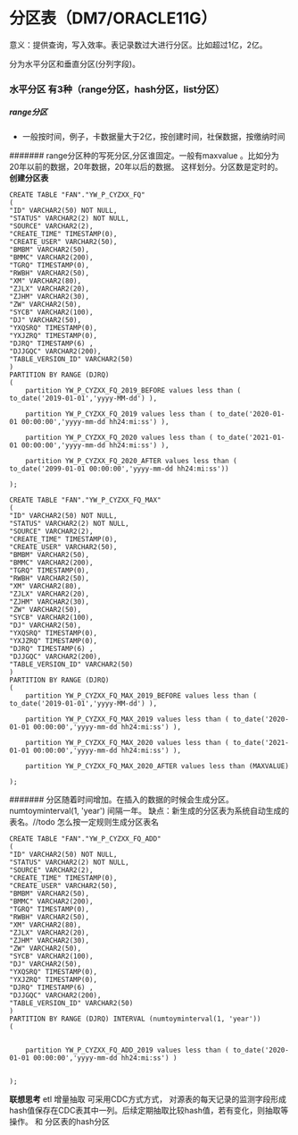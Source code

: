 # 分区表（DM7/ORACLE11G）

意义：提供查询，写入效率。表记录数过大进行分区。比如超过1亿，2亿。

分为水平分区和垂直分区(分列字段)。

### 水平分区 有3种（range分区，hash分区，list分区）

##### range分区
* 一般按时间，例子，卡数据量大于2亿，按创建时间，社保数据，按缴纳时间

####### range分区种的写死分区,分区谁固定。一般有maxvalue 。比如分为 20年以前的数据，20年数据，20年以后的数据。
这样划分。分区数是定时的。
**创建分区表** 
```
CREATE TABLE "FAN"."YW_P_CYZXX_FQ"
(
"ID" VARCHAR2(50) NOT NULL,
"STATUS" VARCHAR2(2) NOT NULL,
"SOURCE" VARCHAR2(2),
"CREATE_TIME" TIMESTAMP(0),
"CREATE_USER" VARCHAR2(50),
"BMBM" VARCHAR2(50),
"BMMC" VARCHAR2(200),
"TGRQ" TIMESTAMP(0),
"RWBH" VARCHAR2(50),
"XM" VARCHAR2(80),
"ZJLX" VARCHAR2(20),
"ZJHM" VARCHAR2(30),
"ZW" VARCHAR2(50),
"SYCB" VARCHAR2(100),
"DJ" VARCHAR2(50),
"YXQSRQ" TIMESTAMP(0),
"YXJZRQ" TIMESTAMP(0),
"DJRQ" TIMESTAMP(6) ,
"DJJGQC" VARCHAR2(200),
"TABLE_VERSION_ID" VARCHAR2(50)
) 
PARTITION BY RANGE (DJRQ)
(
	partition YW_P_CYZXX_FQ_2019_BEFORE values less than ( to_date('2019-01-01','yyyy-MM-dd') ),
	
	partition YW_P_CYZXX_FQ_2019 values less than ( to_date('2020-01-01 00:00:00','yyyy-mm-dd hh24:mi:ss') ),
	
	partition YW_P_CYZXX_FQ_2020 values less than ( to_date('2021-01-01 00:00:00','yyyy-mm-dd hh24:mi:ss') ),
	
	partition YW_P_CYZXX_FQ_2020_AFTER values less than ( to_date('2099-01-01 00:00:00','yyyy-mm-dd hh24:mi:ss'))

);
```

```
CREATE TABLE "FAN"."YW_P_CYZXX_FQ_MAX"
(
"ID" VARCHAR2(50) NOT NULL,
"STATUS" VARCHAR2(2) NOT NULL,
"SOURCE" VARCHAR2(2),
"CREATE_TIME" TIMESTAMP(0),
"CREATE_USER" VARCHAR2(50),
"BMBM" VARCHAR2(50),
"BMMC" VARCHAR2(200),
"TGRQ" TIMESTAMP(0),
"RWBH" VARCHAR2(50),
"XM" VARCHAR2(80),
"ZJLX" VARCHAR2(20),
"ZJHM" VARCHAR2(30),
"ZW" VARCHAR2(50),
"SYCB" VARCHAR2(100),
"DJ" VARCHAR2(50),
"YXQSRQ" TIMESTAMP(0),
"YXJZRQ" TIMESTAMP(0),
"DJRQ" TIMESTAMP(6) ,
"DJJGQC" VARCHAR2(200),
"TABLE_VERSION_ID" VARCHAR2(50)
) 
PARTITION BY RANGE (DJRQ)
(
	partition YW_P_CYZXX_FQ_MAX_2019_BEFORE values less than ( to_date('2019-01-01','yyyy-MM-dd') ),
	
	partition YW_P_CYZXX_FQ_MAX_2019 values less than ( to_date('2020-01-01 00:00:00','yyyy-mm-dd hh24:mi:ss') ),
	
	partition YW_P_CYZXX_FQ_MAX_2020 values less than ( to_date('2021-01-01 00:00:00','yyyy-mm-dd hh24:mi:ss') ),
	
	partition YW_P_CYZXX_FQ_MAX_2020_AFTER values less than (MAXVALUE)

);
```
####### 分区随着时间增加。在插入的数据的时候会生成分区。numtoyminterval(1, 'year') 间隔一年。
缺点：新生成的分区表为系统自动生成的表名。//todo  怎么按一定规则生成分区表名
```
CREATE TABLE "FAN"."YW_P_CYZXX_FQ_ADD"
(
"ID" VARCHAR2(50) NOT NULL,
"STATUS" VARCHAR2(2) NOT NULL,
"SOURCE" VARCHAR2(2),
"CREATE_TIME" TIMESTAMP(0),
"CREATE_USER" VARCHAR2(50),
"BMBM" VARCHAR2(50),
"BMMC" VARCHAR2(200),
"TGRQ" TIMESTAMP(0),
"RWBH" VARCHAR2(50),
"XM" VARCHAR2(80),
"ZJLX" VARCHAR2(20),
"ZJHM" VARCHAR2(30),
"ZW" VARCHAR2(50),
"SYCB" VARCHAR2(100),
"DJ" VARCHAR2(50),
"YXQSRQ" TIMESTAMP(0),
"YXJZRQ" TIMESTAMP(0),
"DJRQ" TIMESTAMP(6) ,
"DJJGQC" VARCHAR2(200),
"TABLE_VERSION_ID" VARCHAR2(50)
) 
PARTITION BY RANGE (DJRQ) INTERVAL (numtoyminterval(1, 'year'))
(
	
	
	partition YW_P_CYZXX_FQ_ADD_2019 values less than ( to_date('2020-01-01 00:00:00','yyyy-mm-dd hh24:mi:ss') )


);
```


**联想思考** etl 增量抽取 可采用CDC方式方式， 对源表的每天记录的监测字段形成hash值保存在CDC表其中一列。后续定期抽取比较hash值，若有变化，则抽取等操作。
和 分区表的hash分区

